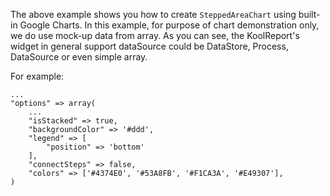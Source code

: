 The above example shows you how to create `SteppedAreaChart` using built-in Google Charts. In this example, for purpose of chart demonstration only, we do use mock-up data from array. As you can see, the KoolReport's widget in general support dataSource could be DataStore, Process, DataSource or even simple array.

For example:

    ...
    "options" => array(
        ...
        "isStacked" => true,
        "backgroundColor" => '#ddd',
        "legend" => [
            "position" => 'bottom'
        ],
        "connectSteps" => false,
        "colors" => ['#4374E0', '#53A8FB', '#F1CA3A', '#E49307'],
    )